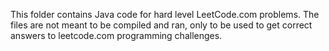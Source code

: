 This folder contains Java code for hard level LeetCode.com problems. The files are not meant to be compiled and ran, only to be used to get correct answers to leetcode.com programming challenges.
